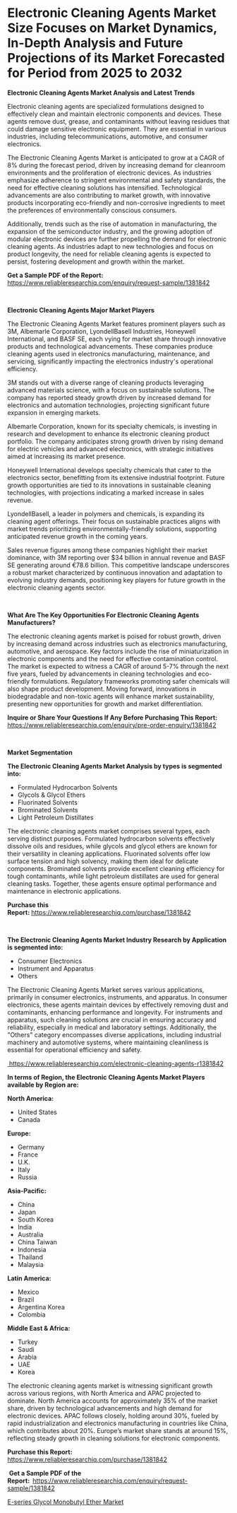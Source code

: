 <p><h1>Electronic Cleaning Agents Market Size Focuses on Market Dynamics, In-Depth Analysis and Future Projections of its Market Forecasted for Period from 2025 to 2032</h1></p><p><strong>Electronic Cleaning Agents Market Analysis and Latest Trends</strong></p>
<p><p>Electronic cleaning agents are specialized formulations designed to effectively clean and maintain electronic components and devices. These agents remove dust, grease, and contaminants without leaving residues that could damage sensitive electronic equipment. They are essential in various industries, including telecommunications, automotive, and consumer electronics.</p><p>The Electronic Cleaning Agents Market is anticipated to grow at a CAGR of 8% during the forecast period, driven by increasing demand for cleanroom environments and the proliferation of electronic devices. As industries emphasize adherence to stringent environmental and safety standards, the need for effective cleaning solutions has intensified. Technological advancements are also contributing to market growth, with innovative products incorporating eco-friendly and non-corrosive ingredients to meet the preferences of environmentally conscious consumers.</p><p>Additionally, trends such as the rise of automation in manufacturing, the expansion of the semiconductor industry, and the growing adoption of modular electronic devices are further propelling the demand for electronic cleaning agents. As industries adapt to new technologies and focus on product longevity, the need for reliable cleaning agents is expected to persist, fostering development and growth within the market.</p></p>
<p><strong>Get a Sample PDF of the Report:&nbsp;</strong> <a href="https://www.reliableresearchiq.com/enquiry/request-sample/1381842?utm_campaign=1087&utm_medium=2&utm_source=Github&utm_content=ia&utm_term=01022025&utm_id=electronic-cleaning-agents">https://www.reliableresearchiq.com/enquiry/request-sample/1381842</a></p>
<p>&nbsp;</p>
<p><strong>Electronic Cleaning Agents Major Market Players</strong></p>
<p><p>The Electronic Cleaning Agents Market features prominent players such as 3M, Albemarle Corporation, LyondellBasell Industries, Honeywell International, and BASF SE, each vying for market share through innovative products and technological advancements. These companies produce cleaning agents used in electronics manufacturing, maintenance, and servicing, significantly impacting the electronics industry's operational efficiency.</p><p>3M stands out with a diverse range of cleaning products leveraging advanced materials science, with a focus on sustainable solutions. The company has reported steady growth driven by increased demand for electronics and automation technologies, projecting significant future expansion in emerging markets.</p><p>Albemarle Corporation, known for its specialty chemicals, is investing in research and development to enhance its electronic cleaning product portfolio. The company anticipates strong growth driven by rising demand for electric vehicles and advanced electronics, with strategic initiatives aimed at increasing its market presence.</p><p>Honeywell International develops specialty chemicals that cater to the electronics sector, benefitting from its extensive industrial footprint. Future growth opportunities are tied to its innovations in sustainable cleaning technologies, with projections indicating a marked increase in sales revenue.</p><p>LyondellBasell, a leader in polymers and chemicals, is expanding its cleaning agent offerings. Their focus on sustainable practices aligns with market trends prioritizing environmentally-friendly solutions, supporting anticipated revenue growth in the coming years.</p><p>Sales revenue figures among these companies highlight their market dominance, with 3M reporting over $34 billion in annual revenue and BASF SE generating around €78.6 billion. This competitive landscape underscores a robust market characterized by continuous innovation and adaptation to evolving industry demands, positioning key players for future growth in the electronic cleaning agents sector.</p></p>
<p>&nbsp;</p>
<p><strong>What Are The Key Opportunities For Electronic Cleaning Agents Manufacturers?</strong></p>
<p><p>The electronic cleaning agents market is poised for robust growth, driven by increasing demand across industries such as electronics manufacturing, automotive, and aerospace. Key factors include the rise of miniaturization in electronic components and the need for effective contamination control. The market is expected to witness a CAGR of around 5-7% through the next five years, fueled by advancements in cleaning technologies and eco-friendly formulations. Regulatory frameworks promoting safer chemicals will also shape product development. Moving forward, innovations in biodegradable and non-toxic agents will enhance market sustainability, presenting new opportunities for growth and market differentiation.</p></p>
<p><strong>Inquire or Share Your Questions If Any Before Purchasing This Report:</strong> <a href="https://www.reliableresearchiq.com/enquiry/pre-order-enquiry/1381842?utm_campaign=1087&utm_medium=2&utm_source=Github&utm_content=ia&utm_term=01022025&utm_id=electronic-cleaning-agents">https://www.reliableresearchiq.com/enquiry/pre-order-enquiry/1381842</a></p>
<p>&nbsp;</p>
<p><strong>Market Segmentation</strong></p>
<p><strong>The Electronic Cleaning Agents Market Analysis by types is segmented into:</strong></p>
<p><ul><li>Formulated Hydrocarbon Solvents</li><li>Glycols & Glycol Ethers</li><li>Fluorinated Solvents</li><li>Brominated Solvents</li><li>Light Petroleum Distillates</li></ul></p>
<p><p>The electronic cleaning agents market comprises several types, each serving distinct purposes. Formulated hydrocarbon solvents effectively dissolve oils and residues, while glycols and glycol ethers are known for their versatility in cleaning applications. Fluorinated solvents offer low surface tension and high solvency, making them ideal for delicate components. Brominated solvents provide excellent cleaning efficiency for tough contaminants, while light petroleum distillates are used for general cleaning tasks. Together, these agents ensure optimal performance and maintenance in electronic applications.</p></p>
<p><strong>Purchase this Report:&nbsp;</strong><a href="https://www.reliableresearchiq.com/purchase/1381842?utm_campaign=1087&utm_medium=2&utm_source=Github&utm_content=ia&utm_term=01022025&utm_id=electronic-cleaning-agents">https://www.reliableresearchiq.com/purchase/1381842</a></p>
<p>&nbsp;</p>
<p><strong>The Electronic Cleaning Agents Market Industry Research by Application is segmented into:</strong></p>
<p><ul><li>Consumer Electronics</li><li>Instrument and Apparatus</li><li>Others</li></ul></p>
<p><p>The Electronic Cleaning Agents Market serves various applications, primarily in consumer electronics, instruments, and apparatus. In consumer electronics, these agents maintain devices by effectively removing dust and contaminants, enhancing performance and longevity. For instruments and apparatus, such cleaning solutions are crucial in ensuring accuracy and reliability, especially in medical and laboratory settings. Additionally, the "Others" category encompasses diverse applications, including industrial machinery and automotive systems, where maintaining cleanliness is essential for operational efficiency and safety.</p></p>
<p><a href="https://www.reliableresearchiq.com/electronic-cleaning-agents-r1381842?utm_campaign=1087&utm_medium=2&utm_source=Github&utm_content=ia&utm_term=01022025&utm_id=electronic-cleaning-agents">&nbsp;https://www.reliableresearchiq.com/electronic-cleaning-agents-r1381842</a></p>
<p><strong>In terms of Region, the Electronic Cleaning Agents Market Players available by Region are:</strong></p>
<p>
    <p> <strong> North America: </strong>
        <ul>
            <li>United States</li>
            <li>Canada</li>
        </ul>
        </p> 
    <p> <strong> Europe: </strong>
        <ul>
            <li>Germany</li>
            <li>France</li>
            <li>U.K.</li>
            <li>Italy</li>
            <li>Russia</li>
        </ul>
        </p> 
    <p> <strong> Asia-Pacific: </strong>
        <ul>
            <li>China</li>
            <li>Japan</li>
            <li>South Korea</li>
            <li>India</li>
            <li>Australia</li>
            <li>China Taiwan</li>
            <li>Indonesia</li>
            <li>Thailand</li>
            <li>Malaysia</li>
        </ul>
        </p> 
    <p> <strong> Latin America: </strong>
        <ul>
            <li>Mexico</li>
            <li>Brazil</li>
            <li>Argentina Korea</li>
            <li>Colombia</li>
        </ul>
        </p> 
    <p> <strong> Middle East & Africa: </strong>
        <ul>
            <li>Turkey</li>
            <li>Saudi</li>
            <li>Arabia</li>
            <li>UAE</li>
            <li>Korea</li>
        </ul>
    </p>
    </p>
<p><p>The electronic cleaning agents market is witnessing significant growth across various regions, with North America and APAC projected to dominate. North America accounts for approximately 35% of the market share, driven by technological advancements and high demand for electronic devices. APAC follows closely, holding around 30%, fueled by rapid industrialization and electronics manufacturing in countries like China, which contributes about 20%. Europe’s market share stands at around 15%, reflecting steady growth in cleaning solutions for electronic components.</p></p>
<p><strong>Purchase this Report: </strong><a href="https://www.reliableresearchiq.com/purchase/1381842?utm_campaign=1087&utm_medium=2&utm_source=Github&utm_content=ia&utm_term=01022025&utm_id=electronic-cleaning-agents">https://www.reliableresearchiq.com/purchase/1381842</a></p>
<p>&nbsp;<strong>Get a Sample PDF of the Report:&nbsp;&nbsp;</strong><a href="https://www.reliableresearchiq.com/enquiry/request-sample/1381842?utm_campaign=1087&utm_medium=2&utm_source=Github&utm_content=ia&utm_term=01022025&utm_id=electronic-cleaning-agents">https://www.reliableresearchiq.com/enquiry/request-sample/1381842</a></p>
<p><strong></strong></p>
<p><p><a href="https://github.com/rrapajecundi/Market-Research-Report-List-1/blob/main/e-series-glycol-monobutyl-ether-market.md?utm_campaign=1087&utm_medium=2&utm_source=Github&utm_content=ia&utm_term=01022025&utm_id=electronic-cleaning-agents">E-series Glycol Monobutyl Ether Market</a></p></p>